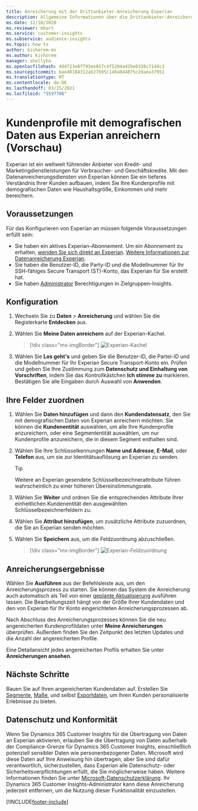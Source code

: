 ```yaml
---
title: Anreicherung mit der Drittanbieter-Anreicherung Experian
description: Allgemeine Informationen über die Drittanbieter-Anreicherung von Experian.
ms.date: 12/10/2020
ms.reviewer: mhart
ms.service: customer-insights
ms.subservice: audience-insights
ms.topic: how-to
author: kishorem-ms
ms.author: kishorem
manager: shellyha
ms.openlocfilehash: 4d4723e8f793ee857c4f5204a42be8338c71d4c3
ms.sourcegitcommit: bae40184312ab27b95c140a044875c2daea37951
ms.translationtype: HT
ms.contentlocale: de-DE
ms.lasthandoff: 03/15/2021
ms.locfileid: "5597786"
---
```

# <a name="enrich-customer-profiles-with-demographics-from-experian-preview"></a>Kundenprofile mit demografischen Daten aus Experian anreichern (Vorschau)

Experian ist ein weltweit führender Anbieter von Kredit- und Marketingdienstleistungen für Verbraucher- und Geschäftskredite. Mit den Datenanreicherungsdiensten von Experian können Sie ein tieferes Verständnis Ihrer Kunden aufbauen, indem Sie Ihre Kundenprofile mit demografischen Daten wie Haushaltsgröße, Einkommen und mehr bereichern.

## <a name="prerequisites"></a>Voraussetzungen

Für das Konfigurieren von Experian an müssen folgende Voraussetzungen erfüllt sein:

- Sie haben ein aktives Experian-Abonnement. Um ein Abonnement zu erhalten, [wenden Sie sich direkt an Experian](https://www.experian.com/marketing-services/contact). [Weitere Informationen zur Datenanreicherung Experian](https://www.experian.com/marketing-services/microsoft?cmpid=ems_web_mci_cdppage).
- Sie haben die Benutzer-ID, die Party-ID und die Modellnummer für Ihr SSH-fähiges Secure Transport (ST)-Konto, das Experian für Sie erstellt hat.
- Sie haben [Administrator](permissions.md#administrator) Berechtigungen in Zielgruppen-Insights.

## <a name="configuration"></a>Konfiguration

1. Wechseln Sie zu **Daten** > **Anreicherung** und wählen Sie die Registerkarte **Entdecken** aus.

1. Wählen Sie **Meine Daten anreichern** auf der Experian-Kachel.

   > [!div class="mx-imgBorder"]
   > ![Experian-Kachel](media/experian-tile.png "Experian-Kachel")

1. Wählen Sie **Los geht's** und geben Sie die Benutzer-ID, die Partei-ID und die Modellnummer für Ihr Experian Secure Transport-Konto ein. Prüfen und geben Sie Ihre Zustimmung zum **Datenschutz und Einhaltung von Vorschriften**, indem Sie das Kontrollkästchen **Ich stimme zu** markieren. Bestätigen Sie alle Eingaben durch Auswahl von **Anwenden**.

## <a name="map-your-fields"></a>Ihre Felder zuordnen

1.  Wählen Sie **Daten hinzufügen** und dann den **Kundendatensatz**, den Sie mit demografischen Daten von Experian anreichern möchten. Sie können die **Kundenentität** auswählen, um alle Ihre Kundenprofile anzureichern, oder eine Segmententität auswählen, um nur Kundenprofile anzureichern, die in diesem Segment enthalten sind.

1. Wählen Sie Ihre Schlüsselkennungen **Name und Adresse**, **E-Mail**, oder **Telefon** aus, um sie zur Identitätsauflösung an Experian zu senden.

   > [!TIP]
   > Weitere an Experian gesendete Schlüsselbezeichnerattribute führen wahrscheinlich zu einer höheren Übereinstimmungsrate.

1. Wählen Sie **Weiter** und ordnen Sie die entsprechenden Attribute Ihrer einheitlichen Kundenentität den ausgewählten Schlüsselbezeichnerfeldern zu.

1. Wählen Sie **Attribut hinzufügen**, um zusätzliche Attribute zuzuordnen, die Sie an Experian senden möchten.

1.  Wählen Sie **Speichern** aus, um die Feldzuordnung abzuschließen.

    > [!div class="mx-imgBorder"]
    > ![Experian-Feldzuordnung](media/experian-field-mapping.png "Experian-Feldzuordnung")

## <a name="enrichment-results"></a>Anreicherungsergebnisse

Wählen Sie **Ausführen** aus der Befehlsleiste aus, um den Anreicherungsprozess zu starten. Sie können das System die Anreicherung auch automatisch als Teil von einer [geplante Aktualisierung](system.md#schedule-tab) ausführen lassen. Die Bearbeitungszeit hängt von der Größe Ihrer Kundendaten und den von Experian für Ihr Konto eingerichteten Anreicherungsprozessen ab.

Nach Abschluss des Anreicherungsprozesses können Sie die neu angereicherten Kundenprofildaten unter **Meine Anreicherungen** überprüfen. Außerdem finden Sie den Zeitpunkt des letzten Updates und die Anzahl der angereicherten Profile.

Eine Detailansicht jedes angereicherten Profils erhalten Sie unter **Anreicherungen ansehen**.

## <a name="next-steps"></a>Nächste Schritte

Bauen Sie auf Ihren angereicherten Kundendaten auf. Erstellen Sie [Segmente](segments.md), [Maße](measures.md), und selbst [Exportdaten](export-destinations.md), um Ihren Kunden personalisierte Erlebnisse zu bieten.

## <a name="data-privacy-and-compliance"></a>Datenschutz und Konformität

Wenn Sie Dynamics 365 Customer Insights für die Übertragung von Daten an Experian aktivieren, erlauben Sie die Übertragung von Daten außerhalb der Compliance-Grenze für Dynamics 365 Customer Insights, einschließlich potenziell sensibler Daten wie personenbezogener Daten. Microsoft wird diese Daten auf Ihre Anweisung hin übertragen, aber Sie sind dafür verantwortlich, sicherzustellen, dass Experian alle Datenschutz- oder Sicherheitsverpflichtungen erfüllt, die Sie möglicherweise haben. Weitere Informationen finden Sie unter [Microsoft-Datenschutzerklärung](https://go.microsoft.com/fwlink/?linkid=396732).
Ihr Dynamics 365 Customer Insights-Administrator kann diese Anreicherung jederzeit entfernen, um die Nutzung dieser Funktionalität einzustellen.


[!INCLUDE[footer-include](../includes/footer-banner.md)]